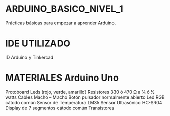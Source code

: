 # ARDUINO_BASICO_NIVEL_1
Prácticas básicas para empezar a aprender Arduino. 

# IDE UTILIZADO                                                                                                                                                           
ID Arduino y Tinkercad

# MATERIALES                                                                                                                                                             Arduino Uno                                                                                                                                                      
Protoboard
Leds (rojo, verde, amarillo) 
Resistores 330 ó 470 Ω a ¼ ó ½ watts
Cables Macho – Macho
Botón pulsador normalmente abierto
Led RGB cátodo común
Sensor de Temperatura LM35
Sensor Ultrasónico HC-SR04
Display de 7 segmentos cátodo común
Transistores                                                                                                                                                         

